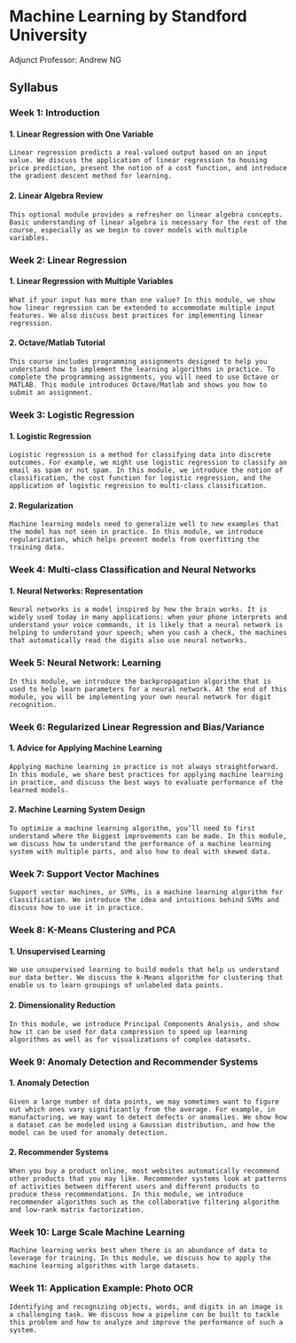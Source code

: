# Machine Learning by Standford University #
 Adjunct Professor: Andrew NG 


## Syllabus

### Week 1:  Introduction
    
  ####  1. Linear Regression with One Variable
    
    Linear regression predicts a real-valued output based on an input value. We discuss the application of linear regression to housing price prediction, present the notion of a cost function, and introduce the gradient descent method for learning.
    
  ####  2. Linear Algebra Review
    
    This optional module provides a refresher on linear algebra concepts. Basic understanding of linear algebra is necessary for the rest of the course, especially as we begin to cover models with multiple variables.
    
### Week 2: Linear Regression
    
   #### 1. Linear Regression with Multiple Variables
    
    What if your input has more than one value? In this module, we show how linear regression can be extended to accommodate multiple input features. We also discuss best practices for implementing linear regression.
    
   #### 2. Octave/Matlab Tutorial 
    
    This course includes programming assignments designed to help you understand how to implement the learning algorithms in practice. To complete the programming assignments, you will need to use Octave or MATLAB. This module introduces Octave/Matlab and shows you how to submit an assignment.
    
### Week 3: Logistic Regression
    
   #### 1. Logistic Regression
    
    Logistic regression is a method for classifying data into discrete outcomes. For example, we might use logistic regression to classify an email as spam or not spam. In this module, we introduce the notion of classification, the cost function for logistic regression, and the application of logistic regression to multi-class classification.
    
   #### 2. Regularization
    
    Machine learning models need to generalize well to new examples that the model has not seen in practice. In this module, we introduce regularization, which helps prevent models from overfitting the training data.
    
### Week 4: Multi-class Classification and Neural Networks
    
  ####  1. Neural Networks: Representation
    
    Neural networks is a model inspired by how the brain works. It is widely used today in many applications: when your phone interprets and understand your voice commands, it is likely that a neural network is helping to understand your speech; when you cash a check, the machines that automatically read the digits also use neural networks.

### Week 5: Neural Network: Learning
    
    In this module, we introduce the backpropagation algorithm that is used to help learn parameters for a neural network. At the end of this module, you will be implementing your own neural network for digit recognition.

### Week 6: Regularized Linear Regression and Bias/Variance
    
  ####  1. Advice for Applying Machine Learning
    
    Applying machine learning in practice is not always straightforward. In this module, we share best practices for applying machine learning in practice, and discuss the best ways to evaluate performance of the learned models.
    
  ####  2. Machine Learning System Design
    
    To optimize a machine learning algorithm, you’ll need to first understand where the biggest improvements can be made. In this module, we discuss how to understand the performance of a machine learning system with multiple parts, and also how to deal with skewed data.

### Week 7: Support Vector Machines

    Support vector machines, or SVMs, is a machine learning algorithm for classification. We introduce the idea and intuitions behind SVMs and discuss how to use it in practice.

### Week 8: K-Means Clustering and PCA
  ####  1. Unsupervised Learning
    
    We use unsupervised learning to build models that help us understand our data better. We discuss the k-Means algorithm for clustering that enable us to learn groupings of unlabeled data points.
    
  #### 2. Dimensionality Reduction
    
    In this module, we introduce Principal Components Analysis, and show how it can be used for data compression to speed up learning algorithms as well as for visualizations of complex datasets.
    
### Week 9: Anomaly Detection and Recommender Systems
    
  ####  1. Anomaly Detection
    
    Given a large number of data points, we may sometimes want to figure out which ones vary significantly from the average. For example, in manufacturing, we may want to detect defects or anomalies. We show how a dataset can be modeled using a Gaussian distribution, and how the model can be used for anomaly detection.
    
   #### 2. Recommender Systems
    
    When you buy a product online, most websites automatically recommend other products that you may like. Recommender systems look at patterns of activities between different users and different products to produce these recommendations. In this module, we introduce recommender algorithms such as the collaborative filtering algorithm and low-rank matrix factorization.
 
### Week 10: Large Scale Machine Learning
    
    Machine learning works best when there is an abundance of data to leverage for training. In this module, we discuss how to apply the machine learning algorithms with large datasets.

### Week 11: Application Example: Photo OCR
    
    Identifying and recognizing objects, words, and digits in an image is a challenging task. We discuss how a pipeline can be built to tackle this problem and how to analyze and improve the performance of such a system.

